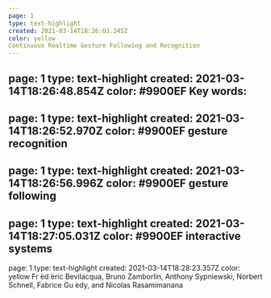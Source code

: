 ```yaml
---
page: 1
type: text-highlight
created: 2021-03-14T18:26:03.245Z
color: yellow
Continuous Realtime Gesture Following and Recognition
---
```

page: 1
type: text-highlight
created: 2021-03-14T18:26:48.854Z
color: #9900EF
Key words:
---
page: 1
type: text-highlight
created: 2021-03-14T18:26:52.970Z
color: #9900EF
gesture recognition
---
page: 1
type: text-highlight
created: 2021-03-14T18:26:56.996Z
color: #9900EF
gesture following
---
page: 1
type: text-highlight
created: 2021-03-14T18:27:05.031Z
color: #9900EF
interactive systems
---
page: 1
type: text-highlight
created: 2021-03-14T18:28:23.357Z
color: yellow
Fr ́ed ́eric Bevilacqua, Bruno Zamborlin, Anthony Sypniewski, Norbert Schnell, Fabrice Gu ́edy, and Nicolas Rasamimanana
